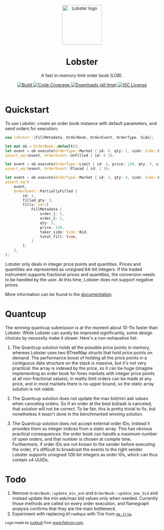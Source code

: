 <div align="center">
  <img alt="Lobster logo" src="https://github.com/rubik/lobster/raw/master/images/logo.png" height="130" />
</div>

<div align="center">
  <h1>Lobster</h1>
  <p>A fast in-memory limit order book (LOB).</p>
  <a target="_blank" href="https://travis-ci.org/rubik/lobster">
    <img src="https://img.shields.io/travis/rubik/lobster?style=for-the-badge" alt="Build">
  </a>
  <a target="_blank" href="https://coveralls.io/github/rubik/lobster">
    <img src="https://img.shields.io/coveralls/github/rubik/lobster?style=for-the-badge" alt="Code Coverage">
  </a>
  <a target="_blank" href="https://crates.io/crates/lobster">
   <img src="https://img.shields.io/crates/d/lobster?style=for-the-badge" alt="Downloads (all time)">
  <a>
  <a href="https://github.com/rubik/lobster/blob/master/LICENSE">
    <img src="https://img.shields.io/crates/l/lobster?style=for-the-badge" alt="ISC License">
  </a>
  <br>
  <br>
</div>


# Quickstart
To use Lobster, create an order book instance with default parameters, and send
orders for execution:

```rust
use lobster::{FillMetadata, OrderBook, OrderEvent, OrderType, Side};

let mut ob = OrderBook::default();
let event = ob.execute(OrderType::Market { id: 0, qty: 1, side: Side::Bid });
assert_eq!(event, OrderEvent::Unfilled { id: 0 });

let event = ob.execute(OrderType::Limit { id: 1, price: 120, qty: 3, side: Side::Ask });
assert_eq!(event, OrderEvent::Placed { id: 1 });

let event = ob.execute(OrderType::Market { id: 2, qty: 4, side: Side::Bid });
assert_eq!(
    event,
    OrderEvent::PartiallyFilled {
        id: 2,
        filled_qty: 3,
        fills: vec![
            FillMetadata {
                order_1: 2,
                order_2: 1,
                qty: 3,
                price: 120,
                taker_side: Side::Bid,
                total_fill: true,
            }
        ],
    },
);
```

Lobster only deals in integer price points and quantities. Prices and
quantities are represented as unsigned 64-bit integers. If the traded
instrument supports fractional prices and quantities, the conversion needs to
be handled by the user. At this time, Lobster does not support negative prices.

More information can be found in the [documentation](https://docs.rs/lobster).

# Quantcup
The winning quantcup submission is at the moment about 10-11x faster than
Lobster. While Lobster can surely be improved significantly, some design
choices by necessity make it slower. Here's a non-exhaustive list:

1. The Quantcup solution holds all the possible price points in memory, whereas
   Lobster uses two BTreeMap structs that hold price points on demand. The
   performance boost of holding all the price points in a contiguous data
   structure on the stack is massive, but it's not very practical: the array is
   indexed by the price, so it can be huge (imagine implementing an order book
   for forex markets with integer price points at all non-fractional values);
   in reality limit orders can be made at any price, and in most markets there
   is no upper bound, so the static array solution is not viable.

2. The Quantcup solution does not update the max bid/min ask values when
   canceling orders. So if an order at the best bid/ask is canceled, that
   solution will not be correct. To be fair, this is pretty trivial to fix, but
   nonetheless it wasn't done in the benchmarked winning solution.

3. The Quantcup solution does not accept external order IDs; instead it
   provides them as integer indices from a static array. This has obvious
   practical consequences: the order book can handle a maximum number of open
   orders, and that number is chosen at compile time. Furthermore, if order IDs
   are not known to the sender before executing the order, it's difficult to
   broadcast the events to the right sender. Lobster supports unsigned 128-bit
   integers as order IDs, which can thus contain v4 UUIDs.

# Todo
1. Remove `OrderBook::update_min_ask` and `OrderBook::update_max_bid` and
   instead update the min ask/max bid values only when needed. Currently those
   methods are called on every order execution, and flamegraph analysis
   confirms that they are the main bottleneck.
2. Experiment with replacing `BTreeMap`s with Trie from
   [`qp_trie`](https://github.com/sdleffler/qp-trie-rs).

<div>
  <small>
    Logo made by <a href="https://www.flaticon.com/authors/turkkub"
    title="turkkub">turkkub</a> from <a href="https://www.flaticon.com/"
    title="Flaticon">www.flaticon.com</a>.
  </small>
</div>
